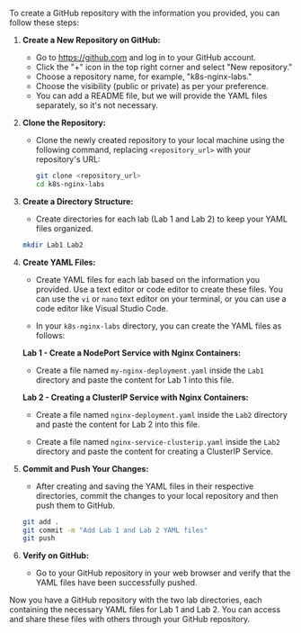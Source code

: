 To create a GitHub repository with the information you provided, you can follow these steps:

1. **Create a New Repository on GitHub:**
   - Go to https://github.com and log in to your GitHub account.
   - Click the "+" icon in the top right corner and select "New repository."
   - Choose a repository name, for example, "k8s-nginx-labs."
   - Choose the visibility (public or private) as per your preference.
   - You can add a README file, but we will provide the YAML files separately, so it's not necessary.

2. **Clone the Repository:**
   - Clone the newly created repository to your local machine using the following command, replacing `<repository_url>` with your repository's URL:
     ```bash
     git clone <repository_url>
     cd k8s-nginx-labs
     ```

3. **Create a Directory Structure:**
   - Create directories for each lab (Lab 1 and Lab 2) to keep your YAML files organized.

   ```bash
   mkdir Lab1 Lab2
   ```

4. **Create YAML Files:**
   - Create YAML files for each lab based on the information you provided. Use a text editor or code editor to create these files. You can use the `vi` or `nano` text editor on your terminal, or you can use a code editor like Visual Studio Code.

   - In your `k8s-nginx-labs` directory, you can create the YAML files as follows:

   **Lab 1 - Create a NodePort Service with Nginx Containers:**
   - Create a file named `my-nginx-deployment.yaml` inside the `Lab1` directory and paste the content for Lab 1 into this file.

   **Lab 2 - Creating a ClusterIP Service with Nginx Containers:**
   - Create a file named `nginx-deployment.yaml` inside the `Lab2` directory and paste the content for Lab 2 into this file.

   - Create a file named `nginx-service-clusterip.yaml` inside the `Lab2` directory and paste the content for creating a ClusterIP Service.

5. **Commit and Push Your Changes:**
   - After creating and saving the YAML files in their respective directories, commit the changes to your local repository and then push them to GitHub.

   ```bash
   git add .
   git commit -m "Add Lab 1 and Lab 2 YAML files"
   git push
   ```

6. **Verify on GitHub:**
   - Go to your GitHub repository in your web browser and verify that the YAML files have been successfully pushed.

Now you have a GitHub repository with the two lab directories, each containing the necessary YAML files for Lab 1 and Lab 2. You can access and share these files with others through your GitHub repository.
